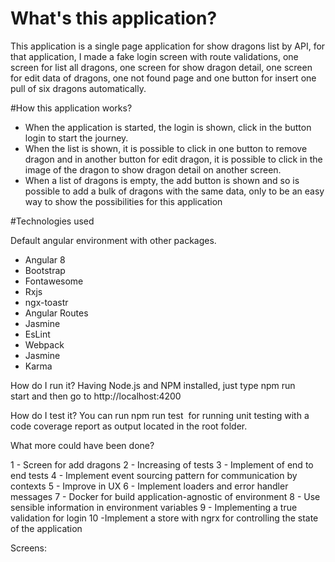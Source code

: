 # What's this application?

This application is a single page application for show dragons list by API, for that application, I made a fake login screen with route validations, one screen for list all dragons, one screen for show dragon detail, one screen for edit data of dragons, one not found page and one button for insert one pull of six dragons automatically.

#How this application works?

- When the application is started, the login is shown,  click in the button login to start the journey.
- When the list is shown, it is possible to click in one button to remove dragon and in another button for edit dragon, it is possible to click in the image of the dragon to show dragon detail on another screen.
- When a list of dragons is empty, the add button is shown and so is possible to add a bulk of dragons with the same data, only to be an easy way to show the possibilities for this application


#Technologies used

Default angular environment with other packages.

* Angular 8
* Bootstrap
* Fontawesome
* Rxjs
* ngx-toastr
* Angular Routes
* Jasmine
* EsLint
* Webpack
* Jasmine
* Karma


How do I run it?
Having Node.js and NPM installed, just type npm run start and then go to http://localhost:4200



How do I test it?
You can run npm run test  for running unit testing with a code coverage report as output located in the root folder.


What more could have been done?

1 - Screen for add dragons
2 - Increasing of tests
3 - Implement of end to end tests
4 - Implement event sourcing pattern for communication by contexts
5 - Improve in UX
6 - Implement loaders and error handler messages
7 - Docker for build application-agnostic of environment
8 - Use sensible information in environment variables
9 - Implementing a true validation for login
10 -Implement a store with ngrx for controlling the state of the application


Screens: 


